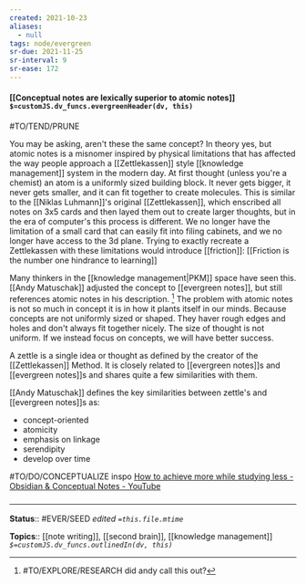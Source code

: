 ```yaml
---
created: 2021-10-23
aliases:
  - null
tags: node/evergreen
sr-due: 2021-11-25
sr-interval: 9
sr-ease: 172
---
```


#### [[Conceptual notes are lexically superior to atomic notes]] `$=customJS.dv_funcs.evergreenHeader(dv, this)`

#TO/TEND/PRUNE 

You may be asking, aren't these the same concept? In theory yes, but atomic notes is a misnomer inspired by physical limitations that has affected the way people approach a [[Zettlekassen]] style [[knowledge management]] system in the modern day. At first thought (unless you're a chemist) an atom is a uniformly sized building block. It never gets bigger, it never gets smaller, and it can fit together to create molecules. This is similar to the [[Niklas Luhmann]]'s original [[Zettlekassen]], which enscribed all notes on 3x5 cards and then layed them out to create larger thoughts, but in the era of computer's this process is different. We no longer have the limitation of a small card that can easily fit into filing cabinets, and we no longer have access to the 3d plane. Trying to exactly recreate a Zettlekassen with these limitations would introduce [[friction]]: [[Friction is the number one hindrance to learning]]

[^2]: [[Your second brain should be frictionless access to a curated base of knowledge]]

Many thinkers in the [[knowledge management|PKM]] space have seen this. [[Andy Matuschak]] adjusted the concept to [[evergreen notes]], but still references atomic notes in his description. [^1] The problem with atomic notes is not so much in concept it is in how it plants itself in our minds. Because concepts are not uniformly sized or shaped. They haver rough edges and holes and don't always fit together nicely. The size of thought is not uniform. If we instead focus on concepts, we will have better success. 

[^1]: #TO/EXPLORE/RESEARCH did andy call this out?

A zettle is a single idea or thought as defined by the creator of the [[Zettlekassen]] Method. It is closely related to [[evergreen notes]]s and [[evergreen notes]]s and shares quite a few similarities with them.

[[Andy Matuschak]] defines the key similarities between zettle's and [[evergreen notes]]s as: 
 - concept-oriented
 - atomicity
 - emphasis on linkage
 - serendipity
 - develop over time
 
#TO/DO/CONCEPTUALIZE inspo [How to achieve more while studying less - Obsidian & Conceptual Notes - YouTube](https://www.youtube.com/watch?v=MYJsGksojms)


### <hr class="footnote"/>

**Status**:: #EVER/SEED
*edited `=this.file.mtime`*

**Topics**:: [[note writing]], [[second brain]], [[knowledge management]]
*`$=customJS.dv_funcs.outlinedIn(dv, this)`*